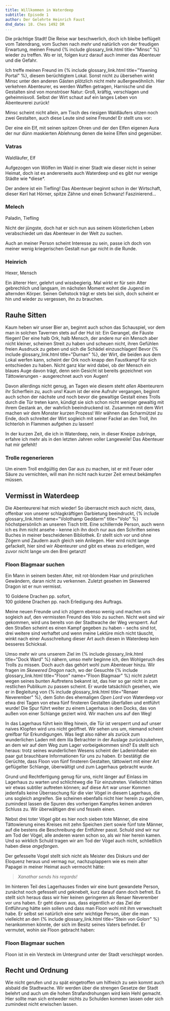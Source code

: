 ```yaml
---
title: Willkommen in Waterdeep
subtitle: Episode 1
author: Der Gelehrte Heinrich Faust
dnd_date: 18. Ches 1492 DR
...
```


Die prächtige Stadt! Die Reise war beschwerlich, doch ich bleibe beflügelt vom
Tatendrang, vom Suchen nach *mehr* und natürlich von der freudigen Erwartung,
meinen Freund {% include glossary_link.html title="Minsc" %} wieder zu
treffen. Wo er ist, folgen kurz darauf auch immer das Abenteuer und die
Gefahr.

Ich treffe meinen Freund im {% include glossary_link.html title="Yawning Portal"
%}, diesem berüchtigtem Lokal. Sonst nicht zu übersehen wirkt Minsc
unter den anderen Gästen plötzlich nicht mehr außergewöhnlich. Hier verkehren
Abenteurer, es werden Waffen getragen, Harnische und die Gestalten sind von
monströser Natur: Groß, kräftig, verschlagen und geheimnisvoll. Selbst der
Wirt schaut auf ein langes Leben von Abenteurerei zurück!

<!-- more -->

Minsc scheint nicht allein, am Tisch des riesigen Waldläufers sitzen noch zwei
Gestalten, auch diese Leute sind seine Freunde! Er stellt uns vor:

Der eine ein Elf, mit seinen spitzen Ohren und der den Elfen eigenen Aura der
nur dünn maskierten Ablehnung denen die keine Elfen sind gegenüber.

<div class="infobox char">
<h3>Vatras</h3>
<p class="class">Waldläufer, Elf</p>
<p>Aufgezogen von Wölfen im Wald in einer Stadt wie dieser nicht in seiner
Heimat, doch ist es andererseits auch Waterdeep und es gibt nur wenige Städte
wie *diese*.</p>
</div>

Der andere ist ein Tiefling! Das Abenteuer beginnt schon in der Wirtschaft,
dieser Kerl hat Hörner, spitze Zähne und einen Schwanz! Faszinierend...

<div class="infobox char">
<h3>Melech</h3>
<p class="class">Paladin, Tiefling</p>
<p>Nicht der jüngste, doch hat er sich nun aus seinem klösterlichen Leben
verabschiedet um das Abenteuer in der Welt zu suchen.</p>
</div>

Auch an meiner Person scheint Interesse zu sein, passe ich doch von meiner
wenig kriegerischen Gestalt nun gar nicht in die Runde.

<div class="infobox char">
<h3>Heinrich</h3>
<p class="class">Hexer, Mensch</p>
<p>Ein älterer Herr, gelehrt und wissbegierig. Mal wirkt er für sein Alter
gebrechlich und langsam, im nächsten Moment wohnt die Jugend im alternden
Körper. Seinen Gehstock trägt er stets bei sich, doch scheint er hin und wieder
zu vergessen, ihn zu brauchen.</p>
</div>

## Rauhe Sitten

Kaum heben wir unser Bier an, beginnt auch schon das Schauspiel, vor dem man
in solchen Tavernen stets auf der Hut ist: Ein Gerangel, die Fäuste fliegen!
Der eine halb Ork, halb Mensch, der andere nur ein Mensch aber nicht kleiner,
scheinen Streit zu haben und scheuen nicht, ihren Gefühlen freien Ausdruck zu
geben und sich die Schädel einzuschlagen! Bevor {% include glossary_link.html
title="Durnan" %}, der Wirt, die beiden aus dem Lokal werfen kann, scheint der
Ork noch knapp den Faustkampf für sich entschieden zu haben. Nicht ganz klar
wird dabei, ob der Mensch ein blaues Auge davon trägt, denn sein Gesicht ist
bereits gezeichnet von Tättowierungen - ausgerechnet auch von Augen!

Davon allerdings nicht genug, an Tagen wie diesem steht *allen* Abenteurern
ihr Scherflein zu, auch uns! Kaum ist der eine Aufruhr vergangen, beginnt
auch schon der nächste und noch bevor die gewaltige Gestalt eines Trolls
durch die Tür treten kann, kündigt sie sich schon nicht weniger gewaltig mit
ihrem Gestank an, der wahrlich beeindruckend ist. Zusammen mit dem Wirt
machen wir dem Monster kurzen Prozess! Wir wähnen das Scharmützel zu Ende,
doch schreitet der Wirt sogleich mit seiner Fackel an den Troll, ihn
lichterloh in Flammen aufgehen zu lassen!

In der kurzen Zeit, die ich in Waterdeep, nein, in dieser Kneipe zubringe,
erfahre ich mehr als in den letzten Jahren voller Langeweile! Das Abenteuer
hat mir gefehlt!

<div class="infobox hint">
<h3>Trolle regenerieren</h3>
<p>Um einem Troll endgültig den Gar aus zu machen, ist er mit Feuer oder Säure
zu vernichten, will man ihn nicht nach kurzer Zeit erneut bekämpfen müssen.</p>
</div>

## Vermisst in Waterdeep

Die Abenteurerei hat mich wieder! So überrascht mich auch nicht, dass,
offenbar von unserer schlagkräftigen Darbietung beeindruckt, {% include
glossary_link.html name="Volothamp Geddarm" title="Volo" %} höchstpersönlich an
unseren Tisch tritt. Eine schillernde Person, auch wenn ich es ihm nicht
ansehe - kenne ich ihn doch nur aus den Schriften seines Buches in meiner
bescheidenen Bibliothek. Er stellt sich vor und ohne Zögern und Zaudern auch
gleich sein Anliegen. Hier wird nicht lange gefackelt, hier sind wir
Abenteurer und gibt es etwas zu erledigen, wird zuvor nicht lange um den Brei
getanzt!

<div class="infobox quest">
<h3>Floon Blagmaar suchen</h3>

<p>Ein Mann in seinem besten Alter, mit rot-blondem Haar und prinzlichen
Gewändern, daran nicht zu verkennen. Zuletzt gesehen im Skewered Dragon ist
er nun vermisst.</p>

<p class="reward">10 Goldene Drachen pp. sofort,<br />100 goldene Drachen pp.
nach Erledigung des Auftrags.</p>
</div>

Meine neuen Freunde und ich zögern ebenso wenig und machen uns sogleich auf,
den vermissten Freund des Volo zu suchen. Nicht weit sind wir gekommen, wird
uns bereits von der Stadtwache der Weg versperrt. Auf den Straßen scheint es
einen Kampf gegeben zu haben - sechs sind tot, drei weitere sind verhaftet
und wenn meine Lektüre mich nicht täuscht, winkt nach einer Ausschreitung
dieser Art auch diesen in Waterdeep kein besseres Schicksal.

Umso mehr wir uns unserem Ziel im {% include glossary_link.html
title="Dock Ward" %} nähern, umso mehr beginne ich, den Wohlgeruch des Trolls zu
missen.
Doch auch das gehört wohl zum Abenteuer hinzu. Wir fragen im *Skewered Dragon*
nach, wo der Gesuchte {% include glossary_link.html title="Floon" name="Floon Blagmaar" %}
nicht zuletzt wegen seines bunten Auftretens bekannt ist, das
hier so gar nicht in zum restlichen Publikum zu passen scheint. Er wurde
tatsächlich gesehen, wie er in Begleitung von {% include glossary_link.html
title="Renaer Neverember" %}, dem Sohn des ehemaligen *Open Lord* von
Waterdeep vor etwa drei Tagen von etwa fünf finsteren Gestalten überfallen und
entführt wurde! Die Spur führt weiter zu einem Lagerhaus in den Docks, das von
außen von einer Schlange geziert wird. Wir machen uns auf den Weg!

In das Lagerhaus führt kein Weg hinein, die Tür ist versperrt und auf unser
naives Klopfen wird uns nicht geöffnet. Wir sehen uns um, niemand scheint
greifbar für Erkundigungen. Was liegt also näher als zurück zum wunderlichen
Laden mit dem lila Betrachter in der Auslage zurückzukehren, an dem wir auf
dem Weg zum Lager vorbeigekommen sind? Es stellt sich heraus: trotz seines
wunderlichen Wesens scheint der Ladeninhaber ein paar gut brauchbare
Informationen für uns zu haben. Er bestätigt die Gerüchte, dass Floon von
fünf finsteren Gestalten, tättowiert mit einer Art geflügelter Schlange,
überwältigt und zum Lagerhaus gebracht wurde.

Grund und Rechtfertigung genug für uns, nicht länger auf Einlass im Lagerhaus
zu warten und schlichtweg die Tür einzutreten. Vielleicht hätten wir etwas
subtiler auftreten können; auf diese Art war unser Kommen jedenfalls keine
Überraschung für die vier Vögel in diesem Lagerhaus, die uns sogleich
angreifen. Sie scheinen ebenfalls nicht hier herein zu gehören, zumindest
lassen die Spuren des vorherigen Kampfes keinen anderen Schluss zu. Wir
überwältigen drei und fesseln einen.

Nebst drei toter Vögel gibt es hier noch sieben tote Männer, die eine
Tättowierung eines Kreises mit zehn Speichen ziert sowie fünf tote Männer, auf
die bestens die Beschreibung der Entführer passt. Schuld sind wir nur am Tod
der Vögel, alle anderen waren schon so, als wir hier herein kamen. Und so
wirklich Schuld tragen wir am Tod der Vögel auch nicht, schließlich haben diese
*angefangen*.

Der gefesselte Vogel stellt sich nicht als Meister des Diskurs und der
Eloquenz heraus und vermag nur, nachzuplappern wie es mein alter Papagei in
meiner Heimat auch vermocht hätte:

> *Xanathar sends his regards!*

Im hinteren Teil des Lagerhauses finden wir eine bunt gewandete Person,
zunächst noch gefesselt und geknebelt, kurz darauf dann doch befreit. Es
stellt sich heraus dass wir hier keinen geringeren als Renaer Neverember vor
uns haben. Er geht davon aus, dass eigentlich *er* das Ziel der Entführung
hätte sein sollen und dass man Floon wohl mit ihm verwechselt habe. Er selbst
sei natürlich eine sehr wichtige Person, über die man vielleicht an den {%
include glossary_link.html title="Stein von Golorr" %} herankommen könnte, der
sich im Besitz seines Vaters befindet. Er vermutet, wohin sie Floon gebracht
haben:


<div class="infobox hint">
<h3>Floon Blagmaar suchen</h3>

<p>Floon ist in ein Versteck im Untergrund unter der Stadt verschleppt
worden.</p>

</div>

## Recht und Ordnung

Wie nicht gerufen und zu spät eingetroffen um hilfreich zu sein kommt auch
alsbald die Stadtwache. Wir werden über die strengen Gesetze der Stadt
belehrt und auch um die hohen Strafandrohungen wird kein Hehl gemacht. Hier
sollte man sich entweder nichts zu Schulden kommen lassen oder sich zumindest
nicht erwischen lassen.
